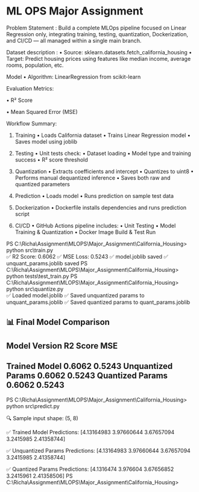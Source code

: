 # ML OPS Major Assignment
Problem Statement : 
Build a complete MLOps pipeline focused on Linear Regression only, integrating training, testing,
quantization, Dockerization, and CI/CD — all managed within a single main branch.

Dataset description :
• Source: sklearn.datasets.fetch_california_housing
• Target: Predict housing prices using features like median income, average rooms, population, etc.

Model
• Algorithm: LinearRegression from scikit-learn

Evaluation Metrics:

• R² Score

• Mean Squared Error (MSE)

Workflow Summary:

1. Training
• Loads California dataset
• Trains Linear Regression model
• Saves model using joblib

2. Testing
• Unit tests check:
• Dataset loading
• Model type and training success
• R² score threshold

3. Quantization
• Extracts coefficients and intercept
• Quantizes to uint8
• Performs manual dequantized inference
• Saves both raw and quantized parameters

4. Prediction
• Loads model
• Runs prediction on sample test data

5. Dockerization
• Dockerfile installs dependencies and runs prediction script

6. CI/CD
• GitHub Actions pipeline includes:
• Unit Testing
• Model Training & Quantization
• Docker Image Build & Test Run

PS C:\Richa\Assignment\MLOPS\Major_Assignment\California_Housing> python src\train.py       
✅ R2 Score: 0.6062
✅ MSE Loss: 0.5243
✅ model.joblib saved
✅ unquant_params.joblib saved
PS C:\Richa\Assignment\MLOPS\Major_Assignment\California_Housing> python tests\test_train.py
PS C:\Richa\Assignment\MLOPS\Major_Assignment\California_Housing> python src\quantize.py    
✅ Loaded model.joblib
✅ Saved unquantized params to unquant_params.joblib
✅ Saved quantized params to quant_params.joblib

📊 Final Model Comparison
------------------------------------------------------------
Model Version        R2 Score     MSE
------------------------------------------------------------
Trained Model        0.6062       0.5243
Unquantized Params   0.6062       0.5243
Quantized Params     0.6062       0.5243
------------------------------------------------------------
PS C:\Richa\Assignment\MLOPS\Major_Assignment\California_Housing> python src\predict.py

🔍 Sample input shape: (5, 8)

✅ Trained Model Predictions:
[4.13164983 3.97660644 3.67657094 3.2415985  2.41358744]

✅ Unquantized Params Predictions:
[4.13164983 3.97660644 3.67657094 3.2415985  2.41358744]

✅ Quantized Params Predictions:
[4.1316474  3.976604   3.67656852 3.2415961  2.41358506]
PS C:\Richa\Assignment\MLOPS\Major_Assignment\California_Housing>
